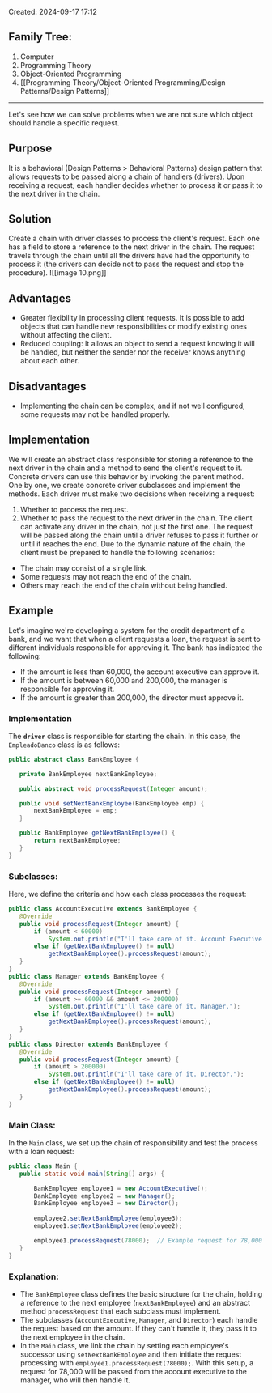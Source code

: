 Created: 2024-09-17 17:12
## Family Tree:
1. Computer
2. Programming Theory
3. Object-Oriented Programming
4. [[Programming Theory/Object-Oriented Programming/Design Patterns/Design Patterns]]
-- -
Let's see how we can solve problems when we are not sure which object should handle a specific request.
## Purpose
It is a behavioral (Design Patterns > Behavioral Patterns) design pattern that allows requests to be passed along a chain of handlers (drivers). Upon receiving a request, each handler decides whether to process it or pass it to the next driver in the chain.
## Solution
Create a chain with driver classes to process the client's request. Each one has a field to store a reference to the next driver in the chain. The request travels through the chain until all the drivers have had the opportunity to process it (the drivers can decide not to pass the request and stop the procedure).
![[image 10.png]]
## Advantages
- Greater flexibility in processing client requests. It is possible to add objects that can handle new responsibilities or modify existing ones without affecting the client.
- Reduced coupling: It allows an object to send a request knowing it will be handled, but neither the sender nor the receiver knows anything about each other.
## Disadvantages
- Implementing the chain can be complex, and if not well configured, some requests may not be handled properly.
## Implementation
We will create an abstract class responsible for storing a reference to the next driver in the chain and a method to send the client's request to it. Concrete drivers can use this behavior by invoking the parent method.  
One by one, we create concrete driver subclasses and implement the methods. Each driver must make two decisions when receiving a request:
1. Whether to process the request.
2. Whether to pass the request to the next driver in the chain.
The client can activate any driver in the chain, not just the first one. The request will be passed along the chain until a driver refuses to pass it further or until it reaches the end. Due to the dynamic nature of the chain, the client must be prepared to handle the following scenarios:
- The chain may consist of a single link.
- Some requests may not reach the end of the chain.
- Others may reach the end of the chain without being handled.
## Example
Let's imagine we're developing a system for the credit department of a bank, and we want that when a client requests a loan, the request is sent to different individuals responsible for approving it. The bank has indicated the following:
- If the amount is less than 60,000, the account executive can approve it.
- If the amount is between 60,000 and 200,000, the manager is responsible for approving it.
- If the amount is greater than 200,000, the director must approve it.
### Implementation
The **`driver`** class is responsible for starting the chain. In this case, the `EmpleadoBanco` class is as follows:
```java
public abstract class BankEmployee {

   private BankEmployee nextBankEmployee;

   public abstract void processRequest(Integer amount);

   public void setNextBankEmployee(BankEmployee emp) {
       nextBankEmployee = emp;
   }

   public BankEmployee getNextBankEmployee() {
       return nextBankEmployee;
   }
}
```
### Subclasses:
Here, we define the criteria and how each class processes the request:
```java
public class AccountExecutive extends BankEmployee {
   @Override
   public void processRequest(Integer amount) {
       if (amount < 60000)
           System.out.println("I'll take care of it. Account Executive.");
       else if (getNextBankEmployee() != null)
           getNextBankEmployee().processRequest(amount);
   }
}
public class Manager extends BankEmployee {
   @Override
   public void processRequest(Integer amount) {
       if (amount >= 60000 && amount <= 200000)
           System.out.println("I'll take care of it. Manager.");
       else if (getNextBankEmployee() != null)
           getNextBankEmployee().processRequest(amount);
   }
}
public class Director extends BankEmployee {
   @Override
   public void processRequest(Integer amount) {
       if (amount > 200000)
           System.out.println("I'll take care of it. Director.");
       else if (getNextBankEmployee() != null)
           getNextBankEmployee().processRequest(amount);
   }
}
```
### Main Class:
In the `Main` class, we set up the chain of responsibility and test the process with a loan request:
```java
public class Main {
   public static void main(String[] args) {

       BankEmployee employee1 = new AccountExecutive(); 
       BankEmployee employee2 = new Manager();
       BankEmployee employee3 = new Director();
    
       employee2.setNextBankEmployee(employee3);
       employee1.setNextBankEmployee(employee2); 

       employee1.processRequest(78000);  // Example request for 78,000
   }
}
```
### Explanation:
- The `BankEmployee` class defines the basic structure for the chain, holding a reference to the next employee (`nextBankEmployee`) and an abstract method `processRequest` that each subclass must implement.
- The subclasses (`AccountExecutive`, `Manager`, and `Director`) each handle the request based on the amount. If they can't handle it, they pass it to the next employee in the chain.
- In the `Main` class, we link the chain by setting each employee's successor using `setNextBankEmployee` and then initiate the request processing with `employee1.processRequest(78000);`.
With this setup, a request for 78,000 will be passed from the account executive to the manager, who will then handle it.